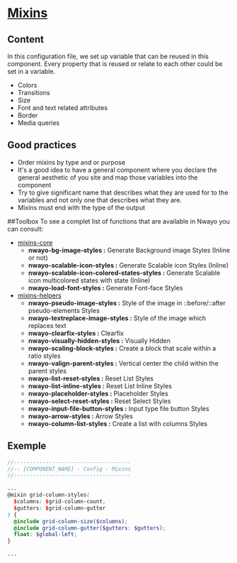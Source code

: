 # [Mixins](https://sass-lang.com/documentation/at-rules/mixin)
## Content
In this configuration file, we set up variable that can be reused in this component. Every property that is reused or
relate to each other could be set in a variable.

- Colors
- Transitions
- Size
- Font and text related attributes
- Border
- Media queries

## Good practices
- Order mixins by type and or purpose
- It's a good idea to have a general component where you declare the general aesthetic of you site and map those variables into the component
- Try to give significant name that describes what they are used for to the variables and not only one that describes what they are.
- Mixins must end with the type of the output 


##Toolbox
To see a complet list of functions that are available in Nwayo you can consult:
- [mixins-core](../../../packages/toolbox/styles/_mixins-core.scss)
  - **nwayo-bg-image-styles :** Generate Background image Styles (Inline or not)
  - **nwayo-scalable-icon-styles :** Generate Scalable icon Styles (Inline)
  - **nwayo-scalable-icon-colored-states-styles :** Generate Scalable icon multicolored states with state (Inline)
  - **nwayo-load-font-styles :** Generate Font-face Styles
- [mixins-helpers](../../../packages/toolbox/styles/_mixins-helpers.scss)
  - **nwayo-pseudo-image-styles :** Style of the image in ::before/::after pseudo-elements Styles
  - **nwayo-textreplace-image-styles :** Style of the image which replaces text
  - **nwayo-clearfix-styles :** Clearfix
  - **nwayo-visually-hidden-styles :** Visually Hidden
  - **nwayo-scaling-block-styles :** Create a block that scale within a ratio styles
  - **nwayo-valign-parent-styles :** Vertical center the child within the parent styles
  - **nwayo-list-reset-styles :** Reset List Styles
  - **nwayo-list-inline-styles :** Reset List Inline Styles
  - **nwayo-placeholder-styles :** Placeholder Styles
  - **nwayo-select-reset-styles :** Reset Select Styles
  - **nwayo-input-file-button-styles :** Input type file button Styles
  - **nwayo-arrow-styles :** Arrow Styles
  - **nwayo-column-list-styles :** Create a list with columns Styles


## Exemple
```scss
//-------------------------------------
//-- [COMPONENT_NAME] - Config - Mixins
//-------------------------------------

...
@mixin grid-column-styles(
  $columns: $grid-column-count,
  $gutters: $grid-column-gutter
) {
  @include grid-column-size($columns);
  @include grid-column-gutter($gutters: $gutters);
  float: $global-left;
}

...

```


